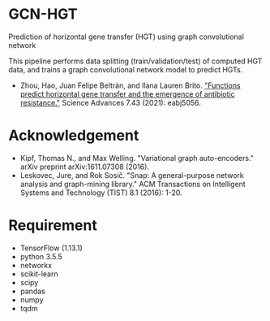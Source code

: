 # GCN-HGT
Prediction of horizontal gene transfer (HGT) using graph convolutional network

This pipeline performs data splitting (train/validation/test) of computed HGT data, and trains a graph convolutional network model to predict HGTs.

* Zhou, Hao, Juan Felipe Beltrán, and Ilana Lauren Brito. ["Functions predict horizontal gene transfer and the emergence of antibiotic resistance."](https://www.science.org/doi/10.1126/sciadv.abj5056) Science Advances 7.43 (2021): eabj5056.

# Acknowledgement
* Kipf, Thomas N., and Max Welling. "Variational graph auto-encoders." arXiv preprint arXiv:1611.07308 (2016).
* Leskovec, Jure, and Rok Sosič. "Snap: A general-purpose network analysis and graph-mining library." ACM Transactions on Intelligent Systems and Technology (TIST) 8.1 (2016): 1-20.

# Requirement
* TensorFlow (1.13.1)
* python 3.5.5
* networkx
* scikit-learn
* scipy
* pandas
* numpy
* tqdm
